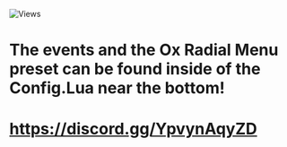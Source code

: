 ![Views](https://img.shields.io/badge/dynamic/json?color=blue&label=visits&query=value&url=https://api.countapi.xyz/hit/iceyyfog/quickgpscounter2312313)

# The events and the Ox Radial Menu preset can be found inside of the Config.Lua near the bottom!
# https://discord.gg/YpvynAqyZD
